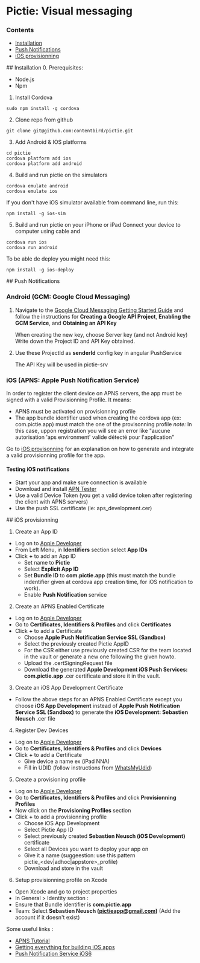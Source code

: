 # Pictie: Visual messaging

### Contents
- [Installation](#install)
- [Push Notifications](#push)
- [iOS provisionning](#ios_provision)

##<a name="install"></a> Installation
0. Prerequisites:
  * Node.js
  * Npm

1. Install Cordova
  ```
  sudo npm install -g cordova
  ```

2. Clone repo from github
  ```
  git clone git@github.com:contentbird/pictie.git
  ```

3. Add Android & IOS platforms
  ```
  cd pictie
  cordova platform add ios
  cordova platform add android
  ```

4. Build and run pictie on the simulators
  ```
  cordova emulate android
  cordova emulate ios
  ```
  If you don't have iOS simulator available from command line, run this:
  ```
  npm install -g ios-sim
  ```

5. Build and run pictie on your iPhone or iPad
  Connect your device to computer using cable and
  ```
  cordova run ios
  cordova run android
  ```
  To be able de deploy you might need this:
  ```
  npm install -g ios-deploy
  ```

##<a name="push"></a> Push Notifications

### Android (GCM: Google Cloud Messaging)
1. Navigate to the [Google Cloud Messaging Getting Started Guide](http://developer.android.com/google/gcm/gs.html) and follow the instructions for __Creating a Google API Project__, __Enabling the GCM Service__, and __Obtaining an API Key__

   When creating the new key, choose Server key (and not Android key)
   Write down the Project ID and API Key obtained.

2. Use these ProjectId as __senderId__ config key in angular PushService

   The API Key will be used in pictie-srv

### iOS (APNS: Apple Push Notification Service)

   In order to register the client device on APNS servers, the app must be signed with a valid Provisionning Profile. It means:
  * APNS must be activated on provisionning profile
  * The app bundle identifier used when creating the cordova app (ex: com.pictie.app) must match the one of the provisonning profile _note:_  In this case, uppon registration you will see an error like "aucune autorisation 'aps environment' valide détecté pour l'application"

  Go to [iOS provisonning](#ios_provision) for an explanation on how to generate and integrate a valid provisionning profile for the app.

#### Testing iOS notifications
- Start your app and make sure connection is available
- Download and install [APN Tester](https://itunes.apple.com/us/app/apn-tester-free/id626590577?mt=12)
- Use a valid Device Token (you get a valid device token after registering the client with APNS servers)
- Use the push SSL certificate (ie: aps_development.cer)

##<a name="ios_provision"></a> iOS provisionning

1. Create an App ID
  * Log on to [Apple Developer](https://developer.apple.com/membercenter)
  * From Left Menu, in __Identifiers__ section select __App IDs__
  * Click __+__ to add an App ID
    * Set name to __Pictie__
    * Select __Explicit App ID__
    * Set __Bundle ID__ to __com.pictie.app__ (this must match the bundle indentifier given at cordova app creation time, for iOS notification to work).
    * Enable __Push Notification__ service

2. Create an APNS Enabled Certificate
  * Log on to [Apple Developer](https://developer.apple.com/membercenter)
  * Go to __Certificates, Identifiers & Profiles__ and click __Certificates__
  * Click __+__ to add a Certificate
    * Choose __Apple Push Notification Service SSL (Sandbox)__
    * Select the previously created Pictie AppID
    * For the CSR either use previously created CSR for the team located in the vault or generate a new one following the given howto.
    * Upload the .certSigningRequest file
    * Download the generated __Apple Development iOS Push Services: com.pictie.app__ .cer certificate and store it in the vault.

3. Create an iOS App Development Certificate
  * Follow the above steps for an APNS Enabled Certificate except you choose __iOS App Development__ instead of __Apple Push Notification Service SSL (Sandbox)__ to generate the __iOS Development: Sebastien Neusch__ .cer file

4. Register Dev Devices
  * Log on to [Apple Developer](https://developer.apple.com/membercenter)
  * Go to __Certificates, Identifiers & Profiles__ and click __Devices__
  * Click __+__ to add a Certificate
    * Give device a name ex (iPad NNA)
    * Fill in UDID (follow instructions from [WhatsMyUdid](http://whatsmyudid.com/))

5. Create a provisioning profile
  * Log on to [Apple Developer](https://developer.apple.com/membercenter)
  * Go to __Certificates, Identifiers & Profiles__ and click __Provisionning Profiles__
  * Now click on the __Provisioning Profiles__ section
  * Click __+__ to add a provisionning profile
    * Choose iOS App Development
    * Select Pictie App ID
    * Select previously created __Sebastien Neusch (iOS Development)__ certificate
    * Select all Devices you want to deploy your app on
    * Give it a name (suggeestion: use this pattern pictie_<dev|adhoc|appstore>_profile)
    * Download and store in the vault

6. Setup provisionning profile on Xcode
  * Open Xcode and go to project properties
  * In General > Identity section :
   * Ensure that Bundle identifier is __com.pictie.app__
   * Team: Select __Sebastien Neusch (pictieapp@gmail.com)__ (Add the account if it doesn't exist)

Some useful links :
  - [APNS Tutorial](http://ameyashetti.wordpress.com/2009/07/31/apple-push-notification-service-tutorial/)
  - [Getting everything for building iOS apps](https://coderwall.com/p/eceasa)
  - [Push Notification Service iOS6](http://www.raywenderlich.com/32960/apple-push-notification-services-in-ios-6-tutorial-part-1)

